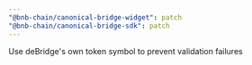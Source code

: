 ```yaml
---
"@bnb-chain/canonical-bridge-widget": patch
"@bnb-chain/canonical-bridge-sdk": patch
---
```


Use deBridge's own token symbol to prevent validation failures
